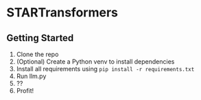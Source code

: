 # STARTransformers

## Getting Started

1. Clone the repo
2. (Optional) Create a Python venv to install dependencies
3. Install all requirements using `pip install -r requirements.txt`
4. Run llm.py
5. ??
6. Profit!
